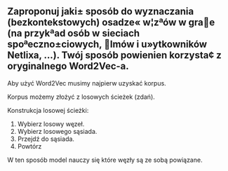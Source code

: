 ## Zaproponuj jaki± sposób do wyznaczania (bezkontekstowych) osadze« w¦zªów w grae (na przykªad osób w sieciach spoªeczno±ciowych, lmów i u»ytkowników Netlixa, ...). Twój sposób powienien korzysta¢ z oryginalnego Word2Vec-a.

Aby użyć Word2Vec musimy najpierw uzyskać korpus.

Korpus możemy złożyć z losowych ścieżek (zdań).

Konstrukcja losowej ścieżki:
1. Wybierz losowy węzeł.
2. Wybierz losowego sąsiada.
3. Przejdź do sąsiada.
3. Powtórz

W ten sposób model nauczy się które węzły są ze sobą powiązane.